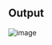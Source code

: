 ## Output
![image](https://github.com/user-attachments/assets/40bbd1d6-2189-4824-9ac3-f8ef1c2be962)



